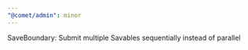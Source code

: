 ```yaml
---
"@comet/admin": minor
---
```


SaveBoundary: Submit multiple Savables sequentially instead of parallel
